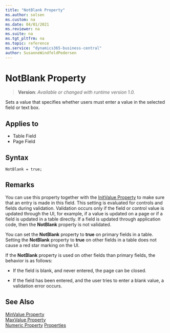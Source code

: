 ```yaml
---
title: "NotBlank Property"
ms.author: solsen
ms.custom: na
ms.date: 04/01/2021
ms.reviewer: na
ms.suite: na
ms.tgt_pltfrm: na
ms.topic: reference
ms.service: "dynamics365-business-central"
author: SusanneWindfeldPedersen
---
```

[//]: # (START>DO_NOT_EDIT)
[//]: # (IMPORTANT:Do not edit any of the content between here and the END>DO_NOT_EDIT.)
[//]: # (Any modifications should be made in the .xml files in the ModernDev repo.)
# NotBlank Property
> **Version**: _Available or changed with runtime version 1.0._

Sets a value that specifies whether users must enter a value in the selected field or text box.

## Applies to
-   Table Field
-   Page Field

[//]: # (IMPORTANT: END>DO_NOT_EDIT)


## Syntax

```AL
NotBlank = true;
```
  
## Remarks  

You can use this property together with the [InitValue Property](devenv-initvalue-property.md) to make sure that an entry is made in this field. This setting is evaluated for controls and fields during validation. Validation occurs only if the field or control value is updated through the UI, for example, if a value is updated on a page or if a field is updated in a table directly. If a field is updated through application code, then the **NotBlank** property is not validated.  
  
You can set the **NotBlank** property to **true** on primary fields in a table. Setting the **NotBlank** property to **true** on other fields in a table does not cause a red star marking on the UI.  
  
If the **NotBlank** property is used on other fields than primary fields, the behavior is as follows:  
  
- If the field is blank, and never entered, the page can be closed.  
  
- If the field has been entered, and the user tries to enter a blank value, a validation error occurs.  
  
## See Also

[MinValue Property](devenv-minvalue-property.md)  
[MaxValue Property](devenv-maxvalue-property.md)  
[Numeric Property](devenv-numeric-property.md)
[Properties](devenv-properties.md)